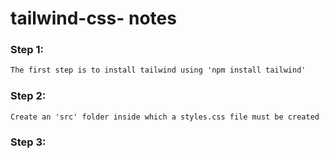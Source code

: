 # tailwind-css- notes

### Step 1:
```html
The first step is to install tailwind using 'npm install tailwind'
```

### Step 2:
```html
Create an 'src' folder inside which a styles.css file must be created
```

### Step 3:
```html

```
